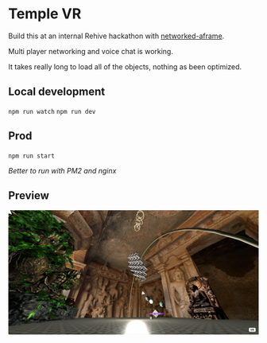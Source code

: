 # Temple VR
Build this at an internal Rehive hackathon with [networked-aframe](https://github.com/networked-aframe/networked-aframe#readme).

Multi player networking and voice chat is working. 

It takes really long to load all of the objects, nothing as been optimized.

## Local development
`npm run watch`
`npm run dev`

## Prod
`npm run start`

*Better to run with PM2 and nginx*

## Preview
![Temple VR preview](./preview.png)
